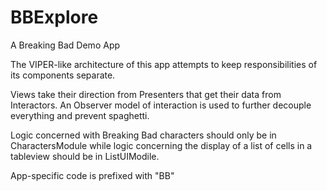 # BBExplore
A Breaking Bad Demo App

The VIPER-like architecture of this app attempts to keep responsibilities of its components separate.

Views take their direction from Presenters that get their data from Interactors. An Observer model of interaction is used to further decouple everything and prevent spaghetti.

Logic concerned with Breaking Bad characters should only be in CharactersModule while logic concerning 
the display of a list of cells in a tableview should be in ListUIModile. 

App-specific code is prefixed with "BB"
